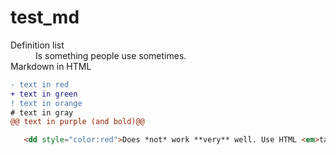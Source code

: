 # test_md
<dl>
  <dt>Definition list</dt>
  <dd>Is something people use sometimes.</dd>

  <dt>Markdown in HTML</dt>
  
</dl>

```diff
- text in red
+ text in green
! text in orange
# text in gray
@@ text in purple (and bold)@@
```

```html
   <dd style="color:red">Does *not* work **very** well. Use HTML <em>tags</em>.</dd>
```
